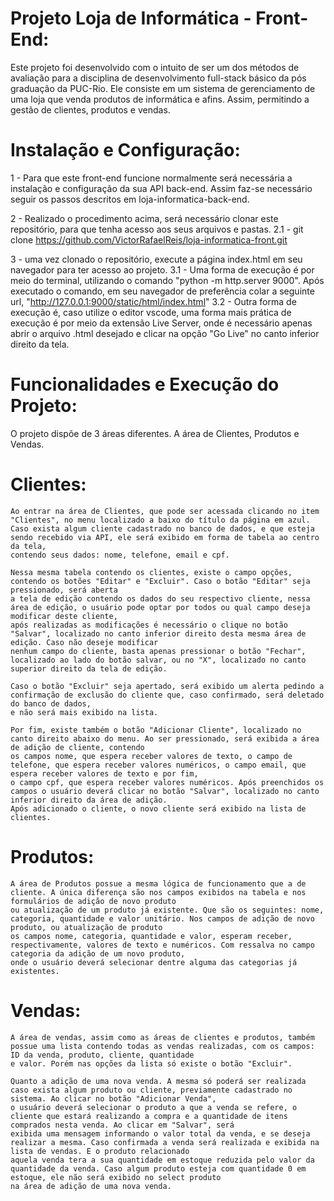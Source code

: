 # Projeto Loja de Informática - Front-End:
  Este projeto foi desenvolvido com o intuito de ser um dos métodos de avaliação para a disciplina de desenvolvimento full-stack básico da pós graduação da PUC-Rio.
  Ele consiste em um sistema de gerenciamento de uma loja que venda produtos de informática e afins. Assim, permitindo a gestão de clientes, produtos e vendas.

# Instalação e Configuração:
  1 - Para que este front-end funcione normalmente será necessária a instalação e configuração da sua API back-end.
      Assim faz-se necessário seguir os passos descritos em loja-informatica-back-end.

  2 - Realizado o procedimento acima, será necessário clonar este repositório, para que tenha acesso aos seus arquivos e pastas.
      2.1 - git clone https://github.com/VictorRafaelReis/loja-informatica-front.git

  3 - uma vez clonado o repositório, execute a página index.html em seu navegador para ter acesso ao projeto.
      3.1 - Uma forma de execução é por meio do terminal, utilizando o comando "python -m http.server 9000".
            Após executado o comando, em seu navegador de preferência colar a seguinte url, "http://127.0.0.1:9000/static/html/index.html"
      3.2 - Outra forma de execução é, caso utilize o editor vscode, uma forma mais prática de execução é por meio da extensão Live Server,
            onde é necessário apenas abrir o arquivo .html desejado e clicar na opção "Go Live" no canto inferior direito da tela.

# Funcionalidades e Execução do Projeto:
  O projeto dispõe de 3 áreas diferentes. A área de Clientes, Produtos e Vendas.

  # Clientes:
    Ao entrar na área de Clientes, que pode ser acessada clicando no item "Clientes", no menu localizado a baixo do título da página em azul.
    Caso exista algum cliente cadastrado no banco de dados, e que esteja sendo recebido via API, ele será exibido em forma de tabela ao centro da tela,
    contendo seus dados: nome, telefone, email e cpf.

    Nessa mesma tabela contendo os clientes, existe o campo opções, contendo os botões "Editar" e "Excluir". Caso o botão "Editar" seja pressionado, será aberta
    a tela de edição contendo os dados do seu respectivo cliente, nessa área de edição, o usuário pode optar por todos ou qual campo deseja modificar deste cliente,
    após realizadas as modificações é necessário o clique no botão "Salvar", localizado no canto inferior direito desta mesma área de edição. Caso não deseje modificar
    nenhum campo do cliente, basta apenas pressionar o botão "Fechar", localizado ao lado do botão salvar, ou no "X", localizado no canto superior direito da tela de edição.

    Caso o botão "Excluir" seja apertado, será exibido um alerta pedindo a confirmação de exclusão do cliente que, caso confirmado, será deletado do banco de dados,
    e não será mais exibido na lista.

    Por fim, existe também o botão "Adicionar Cliente", localizado no canto direito abaixo do menu. Ao ser pressionado, será exibida a área de adição de cliente, contendo
    os campos nome, que espera receber valores de texto, o campo de telefone, que espera receber valores numéricos, o campo email, que espera receber valores de texto e por fim,
    o campo cpf, que espera receber valores numéricos. Após preenchidos os campos o usuário deverá clicar no botão "Salvar", localizado no canto inferior direito da área de adição.
    Após adicionado o cliente, o novo cliente será exibido na lista de clientes.

  # Produtos:
    A área de Produtos possue a mesma lógica de funcionamento que a de cliente. A única diferença são nos campos exibidos na tabela e nos formulários de adição de novo produto
    ou atualização de um produto já existente. Que são os seguintes: nome, categoria, quantidade e valor unitário. Nos campos de adição de novo produto, ou atualização de produto
    os campos nome, categoria, quantidade e valor, esperam receber, respectivamente, valores de texto e numéricos. Com ressalva no campo categoria da adição de um novo produto,
    onde o usuário deverá selecionar dentre alguma das categorias já existentes.

  # Vendas:
    A área de vendas, assim como as áreas de clientes e produtos, também possue uma lista contendo todas as vendas realizadas, com os campos: ID da venda, produto, cliente, quantidade
    e valor. Porém nas opções da lista só existe o botão "Excluir".

    Quanto a adição de uma nova venda. A mesma só poderá ser realizada caso exista algum produto ou cliente, previamente cadastrado no sistema. Ao clicar no botão "Adicionar Venda",
    o usuário deverá selecionar o produto a que a venda se refere, o cliente que estará realizando a compra e a quantidade de itens comprados nesta venda. Ao clicar em "Salvar", será
    exibida uma mensagem informando o valor total da venda, e se deseja realizar a mesma. Caso confirmada a venda será realizada e exibida na lista de vendas. E o produto relacionado
    aquela venda tera a sua quantidade em estoque reduzida pelo valor da quantidade da venda. Caso algum produto esteja com quantidade 0 em estoque, ele não será exibido no select produto
    na área de adição de uma nova venda.
